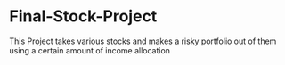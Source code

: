 # Final-Stock-Project
This Project takes various stocks and makes a risky portfolio out of them using a certain amount of income allocation
